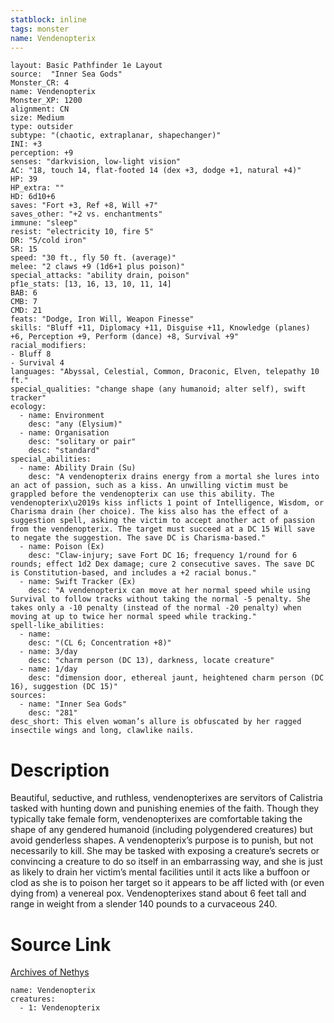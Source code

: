 ```yaml
---
statblock: inline
tags: monster
name: Vendenopterix
---
```

```statblock
layout: Basic Pathfinder 1e Layout
source:  "Inner Sea Gods"
Monster_CR: 4
name: Vendenopterix
Monster_XP: 1200
alignment: CN
size: Medium
type: outsider
subtype: "(chaotic, extraplanar, shapechanger)"
INI: +3
perception: +9
senses: "darkvision, low-light vision"
AC: "18, touch 14, flat-footed 14 (dex +3, dodge +1, natural +4)"
HP: 39
HP_extra: ""
HD: 6d10+6
saves: "Fort +3, Ref +8, Will +7"
saves_other: "+2 vs. enchantments"
immune: "sleep"
resist: "electricity 10, fire 5"
DR: "5/cold iron"
SR: 15
speed: "30 ft., fly 50 ft. (average)"
melee: "2 claws +9 (1d6+1 plus poison)"
special_attacks: "ability drain, poison"
pf1e_stats: [13, 16, 13, 10, 11, 14]
BAB: 6
CMB: 7
CMD: 21
feats: "Dodge, Iron Will, Weapon Finesse"
skills: "Bluff +11, Diplomacy +11, Disguise +11, Knowledge (planes) +6, Perception +9, Perform (dance) +8, Survival +9"
racial_modifiers:
- Bluff 8
- Survival 4
languages: "Abyssal, Celestial, Common, Draconic, Elven, telepathy 10 ft."
special_qualities: "change shape (any humanoid; alter self), swift tracker"
ecology:
  - name: Environment
    desc: "any (Elysium)"
  - name: Organisation
    desc: "solitary or pair"
    desc: "standard"
special_abilities:
  - name: Ability Drain (Su)
    desc: "A vendenopterix drains energy from a mortal she lures into an act of passion, such as a kiss. An unwilling victim must be grappled before the vendenopterix can use this ability. The vendenopterix\u2019s kiss inflicts 1 point of Intelligence, Wisdom, or Charisma drain (her choice). The kiss also has the effect of a suggestion spell, asking the victim to accept another act of passion from the vendenopterix. The target must succeed at a DC 15 Will save to negate the suggestion. The save DC is Charisma-based."
  - name: Poison (Ex)
    desc: "Claw-injury; save Fort DC 16; frequency 1/round for 6 rounds; effect 1d2 Dex damage; cure 2 consecutive saves. The save DC is Constitution-based, and includes a +2 racial bonus."
  - name: Swift Tracker (Ex)
    desc: "A vendenopterix can move at her normal speed while using Survival to follow tracks without taking the normal -5 penalty. She takes only a -10 penalty (instead of the normal -20 penalty) when moving at up to twice her normal speed while tracking."
spell-like_abilities:
  - name:
    desc: "(CL 6; Concentration +8)"
  - name: 3/day
    desc: "charm person (DC 13), darkness, locate creature"
  - name: 1/day
    desc: "dimension door, ethereal jaunt, heightened charm person (DC 16), suggestion (DC 15)"
sources:
  - name: "Inner Sea Gods"
    desc: "281"
desc_short: This elven woman’s allure is obfuscated by her ragged insectile wings and long, clawlike nails.
```
# Description
Beautiful, seductive, and ruthless, vendenopterixes are servitors of Calistria tasked with hunting down and punishing enemies of the faith. Though they typically take female form, vendenopterixes are comfortable taking the shape of any gendered humanoid (including polygendered creatures) but avoid genderless shapes. A vendenopterix’s purpose is to punish, but not necessarily to kill. She may be tasked with exposing a creature’s secrets or convincing a creature to do so itself in an embarrassing way, and she is just as likely to drain her victim’s mental facilities until it acts like a buffoon or clod as she is to poison her target so it appears to be aff licted with (or even dying from) a venereal pox. Vendenopterixes stand about 6 feet tall and range in weight from a slender 140 pounds to a curvaceous 240.
# Source Link
[Archives of Nethys](https://aonprd.com/MonsterDisplay.aspx?ItemName=Vendenopterix)
```encounter-table
name: Vendenopterix
creatures:
  - 1: Vendenopterix
```
